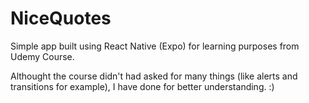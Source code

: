 # NiceQuotes
Simple app built using React Native (Expo) for learning purposes from Udemy Course.

Althought the course didn't had asked for many things (like alerts and transitions for example), I have done for better understanding. :)

